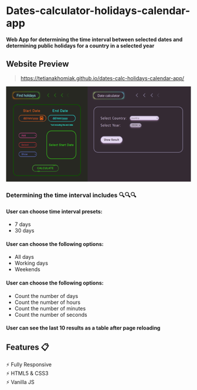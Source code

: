 # Dates-calculator-holidays-calendar-app
__Web App for determining the time interval between selected dates and determining public holidays for a country in a selected year__

## Website Preview

> https://tetianakhomiak.github.io/dates-calc-holidays-calendar-app/

![GitHub Logo](https://github.com/TetianaKhomiak/dates-calc-holidays-calendar-app/blob/main/website-preview.jpg?raw=true)


### Determining the time interval includes 🔍🔍🔍

#### User can choose time interval presets:
* 7 days
* 30 days

#### User can choose the following options:
* All days
* Working days
* Weekends

#### User can choose the following options:
* Count the number of days
* Count the number of hours
* Count the number of minutes
* Count the number of seconds

#### User can see the last 10 results as a table after page reloading

## Features 📋
⚡️ Fully Responsive                                                            
⚡️ HTML5 & CSS3                                                                                  
⚡️ Vanilla JS 

